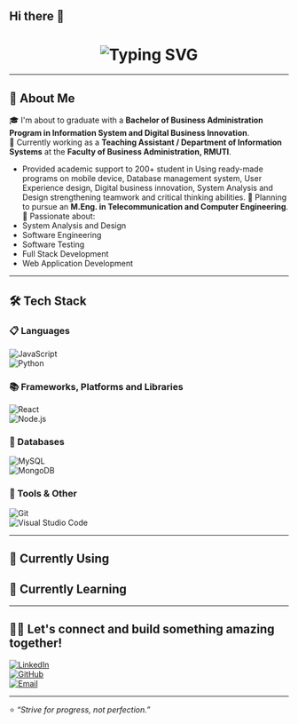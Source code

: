 ## Hi there 👋

<h1 align="center">
  <img src="https://readme-typing-svg.herokuapp.com?font=Fira+Code&size=28&pause=1000&color=0B9DDC&center=true&vCenter=true&width=800&lines=Fiw+Pakawat+-+Information+System+at+RMUTI;IDI+%231" alt="Typing SVG" />
</h1>


---

## 🧠 About Me  
🎓 I'm about to graduate with a **Bachelor of Business Administration Program in Information System and Digital Business Innovation**.  
💼 Currently working as a **Teaching Assistant / Department of Information Systems** at the **Faculty of Business Administration, RMUTI**.  
- Provided academic support to 200+ student in Using ready-made programs on mobile device, Database management system, User Experience design, Digital business innovation, System Analysis and Design strengthening teamwork and critical thinking abilities. 
🎯 Planning to pursue an **M.Eng. in Telecommunication and Computer Engineering**.  
🚀 Passionate about:  
- System Analysis and Design  
- Software Engineering  
- Software Testing  
- Full Stack Development  
- Web Application Development  

---

## 🛠️ Tech Stack

### 📋 Languages  
![JavaScript](https://img.shields.io/badge/-JavaScript-black?style=flat-square&logo=javascript)  
![Python](https://img.shields.io/badge/-Python-black?style=flat-square&logo=python)  
<!-- เพิ่มภาษาอื่น ๆ ที่ใช้ เช่น Java, PHP, C/C++ -->

### 📚 Frameworks, Platforms and Libraries  
![React](https://img.shields.io/badge/-React-black?style=flat-square&logo=react)  
![Node.js](https://img.shields.io/badge/-Node.js-black?style=flat-square&logo=node.js)  
<!-- เพิ่ม Bootstrap, Laravel, Express, Vue, Next.js ฯลฯ -->

### 💾 Databases  
![MySQL](https://img.shields.io/badge/-MySQL-black?style=flat-square&logo=mysql)  
![MongoDB](https://img.shields.io/badge/-MongoDB-black?style=flat-square&logo=mongodb)  
<!-- เพิ่ม Firebase, PostgreSQL, MSSQL ฯลฯ -->

### 🧰 Tools & Other  
![Git](https://img.shields.io/badge/-Git-black?style=flat-square&logo=git)  
![Visual Studio Code](https://img.shields.io/badge/-VSCode-black?style=flat-square&logo=visual-studio-code)  
<!-- เพิ่ม Postman, Docker, GitHub, Figma, Trello ฯลฯ -->

---

## 🚀 Currently Using  
<!-- เพิ่มเครื่องมือหรือเทคโนโลยีที่ใช้งานอยู่ตอนนี้ เช่น Tailwind, Docker, Jenkins -->

## 📘 Currently Learning  
<!-- เพิ่มสิ่งที่กำลังศึกษา เช่น Next.js, CI/CD, Cloud, DevOps หรืออื่น ๆ -->

---

## 🧑‍💻 Let's connect and build something amazing together!
[![LinkedIn](https://img.shields.io/badge/-LinkedIn-0A66C2?style=flat-square&logo=linkedin&logoColor=white)](https://linkedin.com/in/yourprofile)  
[![GitHub](https://img.shields.io/badge/-GitHub-181717?style=flat-square&logo=github)](https://github.com/yourusername)  
[![Email](https://img.shields.io/badge/-Email-D14836?style=flat-square&logo=gmail&logoColor=white)](mailto:your@email.com)

---

⭐️ _“Strive for progress, not perfection.”_

